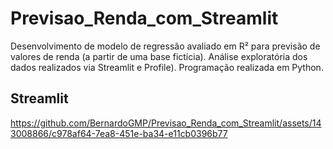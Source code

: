 # Previsao_Renda_com_Streamlit
Desenvolvimento de modelo de regressão avaliado em R² para previsão de valores de renda (a partir de uma base fictícia).  Análise exploratória dos dados realizados via Streamlit e Profile).  Programação realizada em Python.

## Streamlit
https://github.com/BernardoGMP/Previsao_Renda_com_Streamlit/assets/143008866/c978af64-7ea8-451e-ba34-e11cb0396b77

